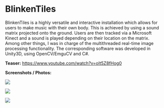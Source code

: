 BlinkenTiles
============

BlinkenTiles is a highly versatile and interactive installation which allows for users to make music with their own body. This is achieved by using a sound matrix projected onto the ground. Users are then tracked via a Microsoft Kinect and a sound is played depending on their location on the matrix. Among other things, I was in charge of the multithreaded real-time image processing functionality. The corresponding software was developed in Unity3D, using OpenCV/EmguCV and C#.

__Teaser:__ https://www.youtube.com/watch?v=oIt5Z8fHog0

__Screenshots / Photos:__

![](http://www.fabian-gaertner.de/images/screen_blinken.jpg)

![](http://www.fabian-gaertner.de/images/photo_blinken1.jpg)

![](http://www.fabian-gaertner.de/images/photo_blinken2.jpg)
